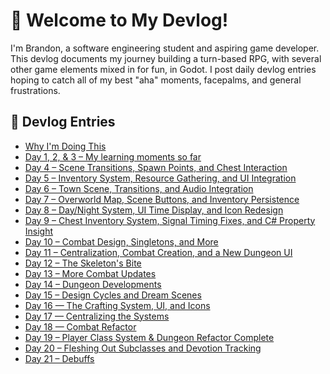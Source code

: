 # 👋 Welcome to My Devlog!

I'm Brandon, a software engineering student and aspiring game developer.  
This devlog documents my journey building a turn-based RPG, with several other game elements mixed in for fun, in Godot.
I post daily devlog entries hoping to catch all of my best "aha" moments, facepalms, and general frustrations.

## 📝 Devlog Entries

- [Why I'm Doing This](README.md)
- [Day 1, 2, & 3 – My learning moments so far](devlog/2025-05-18_thru_2025-05-20_ui_nodes_and_more.md)
- [Day 4 – Scene Transitions, Spawn Points, and Chest Interaction](devlog/2025-05-21_day4.md)
- [Day 5 – Inventory System, Resource Gathering, and UI Integration](devlog/2025-05-22_day5.md)
- [Day 6 – Town Scene, Transitions, and Audio Integration](devlog/2025-05-23_day6.md)
- [Day 7 – Overworld Map, Scene Buttons, and Inventory Persistence](devlog/2025-05-26_day7.md)
- [Day 8 – Day/Night System, UI Time Display, and Icon Redesign](devlog/2025-05-27_day8.md)
- [Day 9 – Chest Inventory System, Signal Timing Fixes, and C# Property Insight](devlog/2025-05-28_day9.md)
- [Day 10 – Combat Design, Singletons, and More](devlog/2025-06-01_day10.md)
- [Day 11 – Centralization, Combat Creation, and a New Dungeon UI](devlog/2025-06-02_day11.md)
- [Day 12 – The Skeleton's Bite](devlog/2025-06-03_day12.md)
- [Day 13 – More Combat Updates](devlog/2025-06-04_day13.md)
- [Day 14 – Dungeon Developments](devlog/2025-06-05_day14.md)
- [Day 15 – Design Cycles and Dream Scenes](devlog/2025-06-06_day15.md)
- [Day 16 — The Crafting System, UI, and Icons](devlog/2025-06-11_day16.md)
- [Day 17 — Centralizing the Systems](devlog/2025-06-12_day17.md)
- [Day 18 — Combat Refactor](devlog/2025-06-15_day18.md)
- [Day 19 – Player Class System & Dungeon Refactor Complete](devlog/2025-06-17_day19.md)
- [Day 20 – Fleshing Out Subclasses and Devotion Tracking](devlog/2025-06-18_day20.md)
- [Day 21 – Debuffs](devlog/2025-07-01_day21.md)
